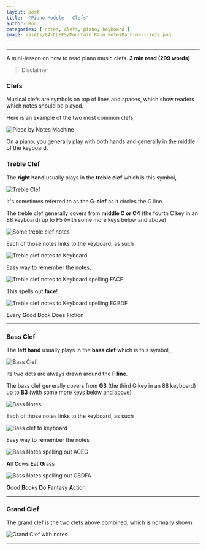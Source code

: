 ```yaml
---
layout: post
title:  "Piano Module - Clefs"
author: Mon
categories: [ notes, clefs, piano, keyboard ]
image: assets/04-CLEFS/Mountain_Rain_NotesMachine--clefs.png
---
```

---

A mini-lesson on how to read piano music clefs. **3 min read (299 words)**

> Disclaimer

### Clefs

Musical clefs are symbols on top of lines and spaces, which show readers which notes should be played.

Here is an example of the two most common clefs,

![Piece by Notes Machine](https://m-piechatzek.github.io/notesmachinezzzz/assets/04-CLEFS/Mountain_Rain_NotesMachine--clefs.png)

On a piano, you generally play with both hands and generally in the middle of the keyboard. 

### Treble Clef

The **right hand** usually plays in the **treble clef** which is this symbol,

![Treble Clef](https://github.com/m-piechatzek/notesmachinezzzz/assets/04-CLEFS/treble-clef.png)

It's sometimes referred to as the **G-clef** as it circles the G line. 

The treble clef generally covers from **middle C or C4** (the fourth C key in an 88 keyboard) up to F5 (with some more keys below and above)

![Some treble clef notes](https://github.com/m-piechatzek/notesmachinezzzz/assets/04-CLEFS/treble-clef-scale.png)

Each of those notes links to the keyboard, as such

![Treble clef notes to Keyboard](https://github.com/m-piechatzek/notesmachinezzzz/assets/04-CLEFS/treble-clef-scale-keyboard.png)

Easy way to remember the notes, 

![Treble clef notes to Keyboard spelling FACE](https://github.com/m-piechatzek/notesmachinezzzz/assets/04-CLEFS/treble-clef-scale-keyboard-FACE.png)

This spells out **face**!

![Treble clef notes to Keyboard spelling EGBDF](https://github.com/m-piechatzek/notesmachinezzzz/assets/04-CLEFS/treble-clef-scale-keyboard-EGBDF.png)

**E**very **G**ood **B**ook **D**oes **F**iction

---

### Bass Clef

The **left hand** usually plays in the **bass clef** which is this symbol,

![Bass Clef](https://github.com/m-piechatzek/notesmachinezzzz/assets/04-CLEFS/bass-clef.png)

Its two dots are always drawn around the **F line**.

The bass clef generally covers from **G3** (the third G key in an 88 keyboard) up to **B3** (with some more keys below and above)

![Bass Notes](https://github.com/m-piechatzek/notesmachinezzzz/assets/04-CLEFS/bass-clef-scale-keyboard--notes.png)

Each of those notes links to the keyboard, as such

![Bass clef to keyboard](https://github.com/m-piechatzek/notesmachinezzzz/assets/04-CLEFS/bass-clef-scale-keyboard.png)

Easy way to remember the notes

![Bass Notes spelling out ACEG](https://github.com/m-piechatzek/notesmachinezzzz/assets/04-CLEFS/bass-clef-scale-keyboard--ACEG.png)

**A**ll **C**ows **E**at **G**rass

![Bass Notes spelling out GBDFA](https://github.com/m-piechatzek/notesmachinezzzz/assets/04-CLEFS/bass-clef-scale-keyboard--GBDFA.png)

**G**ood **B**ooks **D**o **F**antasy **A**ction

---

### Grand Clef

The grand clef is the two clefs above combined, which is normally shown 

![Grand Clef with notes](https://github.com/m-piechatzek/notesmachinezzzz/assets/04-CLEFS/trable-bass-clef-scale.png)

---
